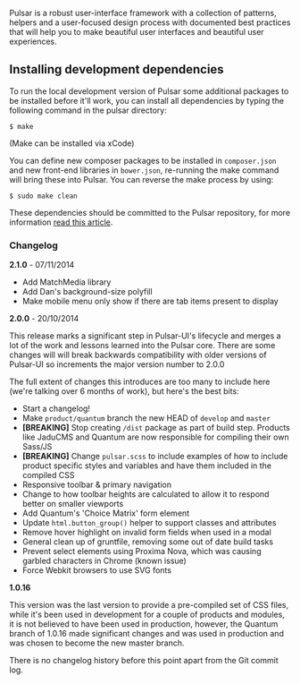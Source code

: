 Pulsar is a robust user-interface framework with a collection of patterns, helpers and a user-focused design process with documented best practices that will help you to make beautiful user interfaces and beautiful user experiences.

## Installing development dependencies

To run the local development version of Pulsar some additional packages to be installed before it'll work, you can install all dependencies by typing the following command in the pulsar directory:

    $ make

(Make can be installed via xCode)

You can define new composer packages to be installed in `composer.json` and new front-end libraries in `bower.json`, re-running the make command will bring these into Pulsar. You can reverse the make process by using:

    $ sudo make clean

These dependencies should be committed to the Pulsar repository, for more information [read this article](http://addyosmani.com/blog/checking-in-front-end-dependencies/).

### Changelog

**2.1.0** - 07/11/2014

* Add MatchMedia library
* Add Dan's background-size polyfill
* Make mobile menu only show if there are tab items present to display

**2.0.0** - 20/10/2014

This release marks a significant step in Pulsar-UI's lifecycle and merges a lot of the work and lessons learned into the Pulsar core. There are some changes will will break backwards compatibility with older versions of Pulsar-UI so increments the major version number to 2.0.0

The full extent of changes this introduces are too many to include here (we're talking over 6 months of work), but here's the best bits:

 * Start a changelog!
 * Make `product/quantum` branch the new HEAD of `develop` and `master`
 * **[BREAKING]** Stop creating `/dist` package as part of build step. Products like JaduCMS and Quantum are now responsible for compiling their own Sass/JS
 * **[BREAKING]** Change `pulsar.scss` to include examples of how to include product specific styles and variables and have them included in the compiled CSS
 * Responsive toolbar & primary navigation
 * Change to how toolbar heights are calculated to allow it to respond better on smaller viewports
 * Add Quantum's 'Choice Matrix' form element
 * Update `html.button_group()` helper to support classes and attributes
 * Remove hover highlight on invalid form fields when used in a modal
 * General clean up of gruntfile, removing some out of date build tasks
 * Prevent select elements using Proxima Nova, which was causing garbled characters in Chrome (known issue)
 * Force Webkit browsers to use SVG fonts

**1.0.16**

This version was the last version to provide a pre-compiled set of CSS files, while it's been used in development for a couple of products and modules, it is not believed to have been used in production, however, the Quantum branch of 1.0.16 made significant changes and was used in production and was chosen to become the new master branch.

There is no changelog history before this point apart from the Git commit log.
